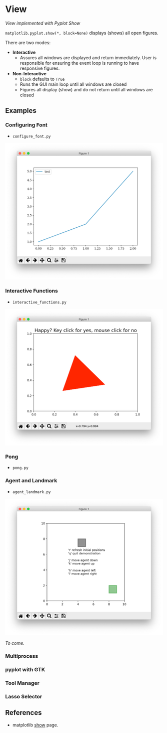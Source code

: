 # View

*View implemented with Pyplot Show*

`matplotlib.pyplot.show(*, block=None)` displays (shows) all open figures.

There are two modes:

* **Interactive** 
  * Assures all windows are displayed and return immediately.  User is responsible
  for ensuring the event loop is running to have responsive figures.
* **Non-Interactive** 
  * `block` defaults to `True`
  * Runs the GUI main loop until all windows are closed
  * Figures all display (show) and do not return until all windows are closed


## Examples

### Configuring Font

* `configure_font.py`

![configure_font.png](configure_font.png)

### Interactive Functions

* `interactive_functions.py`

![interactive_functions.png](interactive_functions.png)

### Pong

* `pong.py`

### Agent and Landmark

* `agent_landmark.py`

![agent_landmark.png](agent_landmark.png)

*To come.*

### Multiprocess

### pyplot with GTK

### Tool Manager

### Lasso Selector

## References

* matplotlib [show](https://matplotlib.org/stable/api/_as_gen/matplotlib.pyplot.show.html) page.
